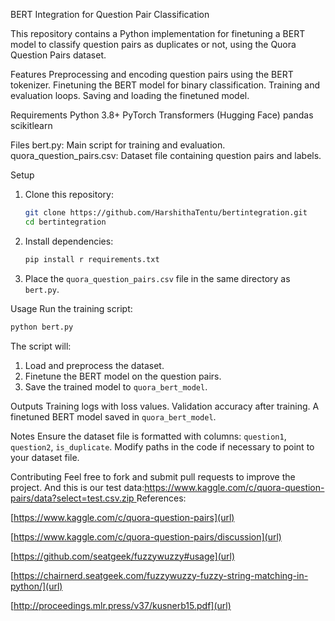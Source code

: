 


 BERT Integration for Question Pair Classification

This repository contains a Python implementation for finetuning a BERT model to classify question pairs as duplicates or not, using the Quora Question Pairs dataset.

 Features
 Preprocessing and encoding question pairs using the BERT tokenizer.
 Finetuning the BERT model for binary classification.
 Training and evaluation loops.
 Saving and loading the finetuned model.

 Requirements
 Python 3.8+
 PyTorch
 Transformers (Hugging Face)
 pandas
 scikitlearn

 Files
 bert.py: Main script for training and evaluation.
 quora_question_pairs.csv: Dataset file containing question pairs and labels.

 Setup
1. Clone this repository:
   ```bash
   git clone https://github.com/HarshithaTentu/bertintegration.git
   cd bertintegration
   ```

2. Install dependencies:
   ```bash
   pip install r requirements.txt
   ```

3. Place the `quora_question_pairs.csv` file in the same directory as `bert.py`.

 Usage
Run the training script:
```bash
python bert.py
```

The script will:
1. Load and preprocess the dataset.
2. Finetune the BERT model on the question pairs.
3. Save the trained model to `quora_bert_model`.

 Outputs
 Training logs with loss values.
 Validation accuracy after training.
 A finetuned BERT model saved in `quora_bert_model`.

 Notes
 Ensure the dataset file is formatted with columns: `question1`, `question2`, `is_duplicate`.
 Modify paths in the code if necessary to point to your dataset file.

 Contributing
Feel free to fork and submit pull requests to improve the project.
And this is our test data:[https://www.kaggle.com/c/quora-question-pairs/data?select=test.csv.zip
](url)
References:

[https://www.kaggle.com/c/quora-question-pairs](url)

[https://www.kaggle.com/c/quora-question-pairs/discussion](url)

[https://github.com/seatgeek/fuzzywuzzy#usage](url)

[https://chairnerd.seatgeek.com/fuzzywuzzy-fuzzy-string-matching-in-python/](url)

[http://proceedings.mlr.press/v37/kusnerb15.pdf](url)

